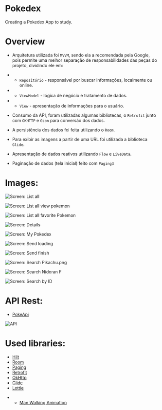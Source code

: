 # Pokedex

Creating a Pokedex App to study.

# Overview

* Arquitetura utilizada foi `MVVM`, sendo ela a recomendada pela Google, pois permite uma melhor
  separação de responsabilidades das peças do projeto, dividindo ele em:

-
    - `Repositório` - responsável por buscar informações, localmente ou online.
-
    - `ViewModel` - lógica de negócio e tratamento de dados.
-
    - `View` - apresentação de informações para o usuário.

* Consumo da API, foram utilizadas algumas bibliotecas, o `Retrofit` junto com `OKHTTP` e `Gson`
  para conversão dos dados.

* A persistência dos dados foi feita utilizando o `Room`.

* Para exibir as imagens a partir de uma URL foi utilizada a biblioteca `Glide`.

* Apresentação de dados reativos utilizando `Flow` e `LiveData`.

* Paginação de dados (tela inicial) feito com `Paging3`

# Images:

![Screen: List all](imgs/list_all.png)

![Screen: List all view pokemon](imgs/list_all_view.png)

![Screen: List all favorite Pokemon](imgs/list_all_favorite.png)

![Screen: Details](imgs/details.png)

![Screen: My Pokedex](imgs/my_pokedex.png)

![Screen: Send loading](imgs/send_loading.png)

![Screen: Send finish](imgs/send_finish.png)

![Screen: Search Pikachu.png](imgs/search_pikachu.png)

![Screen: Search Nidoran F](imgs/search_nidoran_f.png)

![Screen: Search by ID](imgs/search_id.png)

# API Rest:

* [PokeApi](https://pokeapi.co/docs/v2#pokemon)

![API](imgs/poke_api.png)

# Used libraries:

* [Hilt](https://developer.android.com/training/dependency-injection/hilt-android)
* [Room](https://developer.android.com/jetpack/androidx/releases/room)
* [Paging](https://developer.android.com/topic/libraries/architecture/paging/v3-overview)
* [Retrofit](https://square.github.io/retrofit/)
* [OkHttp](https://square.github.io/okhttp/)
* [Glide](https://bumptech.github.io/glide/)
* [Lottie](https://airbnb.io/lottie/#/android)
- - [Man Walking Animation](https://lottiefiles.com/79727-man-walking)